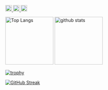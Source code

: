 <p align="left">
  <a href="https://twitter.com/hirokazu92">
    <img height="20" src="https://img.shields.io/twitter/follow/hirokazu92?label=Twitter&logo=twitter&style=flat" />
  </a>
  <a href="https://github.com/hirokazu1209">
    <img height="20" src="https://img.shields.io/github/followers/hirokazu1209?label=follow&logo=github&style=flat" />
  </a>
  <a href="https://stackoverflow.com/users/19910987/hirokazu-nakao">
    <img height="20" src="https://img.shields.io/stackexchange/stackoverflow/r/19910987?label=StackOverflow&logo=stack-overflow&style=flat" />
  </a>
</p>
<p align="left"> 
  <img alt="Top Langs" height="150px" src="https://github-readme-stats.vercel.app/api/top-langs/?username=hirokazu1209&layout=compact&show_icons=true" />
  <img alt="github stats" height="150px" src="https://github-readme-stats.vercel.app/api?username=hirokazu1209&show_icons=ture" />
</p>

[![trophy](https://github-profile-trophy.vercel.app/?username=hirokazu1209&row=1&column=6&margin-w=15&theme=chalk)](https://github.com/ryo-ma/github-profile-trophy)

[![GitHub Streak](http://github-readme-streak-stats.herokuapp.com?user=hirokazu1209&theme=blueberry_duo&border_radius=5&margin-w=15)](https://git.io/streak-stats)

